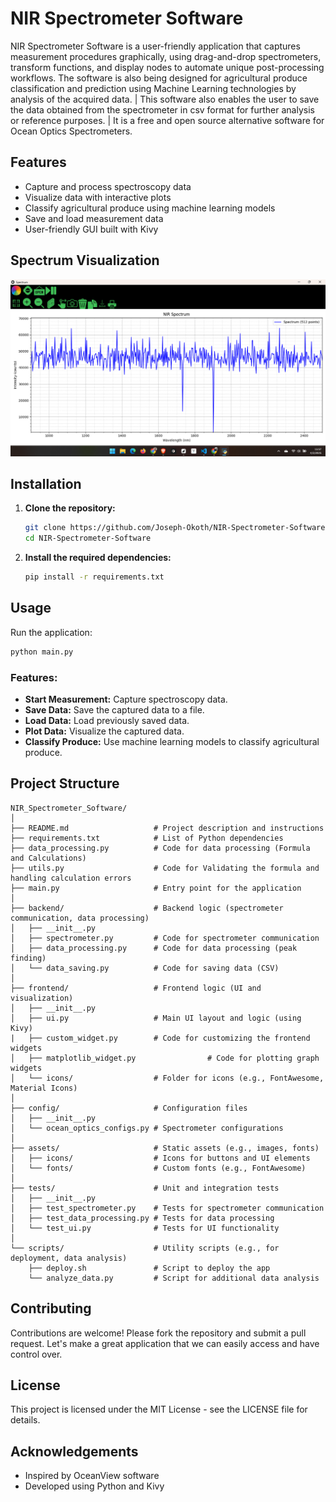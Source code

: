 # NIR Spectrometer Software

NIR Spectrometer Software is a user-friendly application that captures measurement procedures graphically, using drag-and-drop spectrometers, transform functions, and display nodes to automate unique post-processing workflows. The software is also being designed for agricultural produce classification and prediction using Machine Learning technologies by analysis of the acquired data.
|
This software also enables the user to save the data obtained from the spectrometer in csv format for further analysis or reference purposes.
|
It is a free and open source alternative software for Ocean Optics Spectrometers.

## Features
- Capture and process spectroscopy data
- Visualize data with interactive plots
- Classify agricultural produce using machine learning models
- Save and load measurement data
- User-friendly GUI built with Kivy

## Spectrum Visualization

![NIR Spectrum Screenshot](assets/icons/spectrum_screenshot.png)

## Installation
1. **Clone the repository:**
   ```bash
   git clone https://github.com/Joseph-Okoth/NIR-Spectrometer-Software.git
   cd NIR-Spectrometer-Software

2. **Install the required dependencies:**
   ```bash
   pip install -r requirements.txt
   ```

## Usage
Run the application:

```bash
python main.py
```

### Features:
- **Start Measurement:** Capture spectroscopy data.
- **Save Data:** Save the captured data to a file.
- **Load Data:** Load previously saved data.
- **Plot Data:** Visualize the captured data.
- **Classify Produce:** Use machine learning models to classify agricultural produce.

## Project Structure
```
NIR_Spectrometer_Software/
│
├── README.md                   # Project description and instructions
├── requirements.txt            # List of Python dependencies
├── data_processing.py          # Code for data processing (Formula and Calculations)
├── utils.py                    # Code for Validating the formula and handling calculation errors
├── main.py                     # Entry point for the application
│
├── backend/                    # Backend logic (spectrometer communication, data processing)
│   ├── __init__.py
│   ├── spectrometer.py         # Code for spectrometer communication
│   ├── data_processing.py      # Code for data processing (peak finding)
│   └── data_saving.py          # Code for saving data (CSV)
│
├── frontend/                   # Frontend logic (UI and visualization)
│   ├── __init__.py
│   ├── ui.py                   # Main UI layout and logic (using Kivy)
|   ├── custom_widget.py        # Code for customizing the frontend widgets
│   ├── matplotlib_widget.py                # Code for plotting graph widgets
│   └── icons/                  # Folder for icons (e.g., FontAwesome, Material Icons)
│
├── config/                     # Configuration files
│   ├── __init__.py
│   └── ocean_optics_configs.py # Spectrometer configurations
│
├── assets/                     # Static assets (e.g., images, fonts)
│   ├── icons/                  # Icons for buttons and UI elements
│   └── fonts/                  # Custom fonts (e.g., FontAwesome)
│
├── tests/                      # Unit and integration tests
│   ├── __init__.py
│   ├── test_spectrometer.py    # Tests for spectrometer communication
│   ├── test_data_processing.py # Tests for data processing
│   └── test_ui.py              # Tests for UI functionality
│
└── scripts/                    # Utility scripts (e.g., for deployment, data analysis)
    ├── deploy.sh               # Script to deploy the app
    └── analyze_data.py         # Script for additional data analysis
```

## Contributing
Contributions are welcome! Please fork the repository and submit a pull request. Let's make a great application that we can easily access and have control over.

## License
This project is licensed under the MIT License - see the LICENSE file for details.

## Acknowledgements
- Inspired by OceanView software
- Developed using Python and Kivy